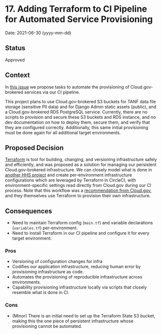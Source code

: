 # 17. Adding Terraform to CI Pipeline for Automated Service Provisioning

Date: 2021-06-30 (yyyy-mm-dd)  
  
## Status  
  
Approved
  
## Context

In [this issue](https://github.com/raft-tech/TANF-app/issues/609) we propose tasks to automate the provisioning of Cloud.gov-brokered services via our CI pipeline.

This project plans to use Cloud.gov-brokered S3 buckets for TANF data file storage (sensitive PII data) and for Django Admin static assets (public), and a Cloud.gov-brokered RDS PostgreSQL service. Currently, there are no scripts to provision and secure these S3 buckets and RDS instance, and no dev documentation on how to deploy them, secure them, and verify that they are configured correctly. Additionally, this same initial provisioning must be done again for all additional target environments.
  
## Proposed Decision  

[Terraform](https://www.terraform.io/) is tool for building, changing, and versioning infrastructure safely and efficiently, and was proposed as a solution for managing our persistent Cloud.gov-brokered infrastructure. We can closely model what is done in [another HHS project](https://github.com/HHS/Head-Start-TTADP) and create per-environment infrastructure configurations which are leveraged by Terraform in CircleCI, with environment-specific settings read directly from Cloud.gov during our CI process. Note that this workflow was a [recommendation from Cloud.gov](https://www.youtube.com/watch?v=86wfgNK_0o4), and they themselves use Terraform to provision their own infrastructure.


## Consequences  
  
- Need to maintain Terraform config (`main.tf`) and variable declarations (`variables.tf`) per-environment.
- Need to install Terraform in our CI pipeline and configure it for every target environment.
  
### Pros

- Versioning of configuration changes for infra
- Codifies our application infrastructure, reducing human error by provisioning infrastructure as code.
- Automates the provisioning of reproducible infrastructure across environments.
- Capability provisioning infrastructure locally via scripts that closely resemble what is done in CI.
  
### Cons  

- (Minor) There is an initial need to set up the Terraform State S3 bucket, making this the one piece of persistent infrastructure whose provisioning cannot be automated. 
